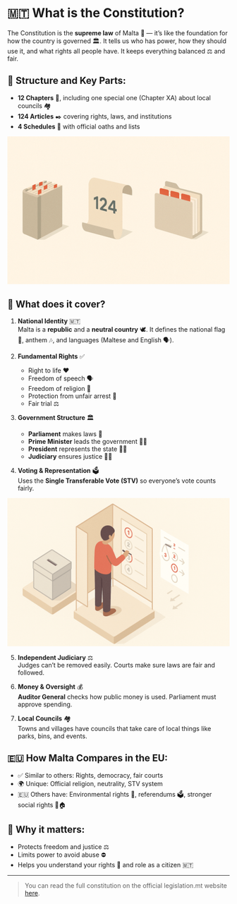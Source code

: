 # 🇲🇹 What is the Constitution?

The Constitution is the **supreme law** of Malta 📜 — it’s like the foundation for how the country is governed 🏛️. It tells us who has power, how they should use it, and what rights all people have. It keeps everything balanced ⚖️ and fair.

## 🧩 Structure and Key Parts:

- **12 Chapters** 📘, including one special one (Chapter XA) about local councils 🏘️
- **124 Articles** ✒️ covering rights, laws, and institutions
- **4 Schedules** 📄 with official oaths and lists

![Scroll Articles Illustration](../../images/scroll-articles.png)

## 📖 What does it cover?

1. **National Identity** 🇲🇹  
   Malta is a **republic** and a **neutral country** 🕊️. It defines the national flag 🚩, anthem 🎶, and languages (Maltese and English 🗣️).

2. **Fundamental Rights** ✅

   - Right to life ❤️
   - Freedom of speech 🗣️
   - Freedom of religion 🙏
   - Protection from unfair arrest 🚫
   - Fair trial ⚖️

3. **Government Structure** 🏛️

   - **Parliament** makes laws 📜
   - **Prime Minister** leads the government 👨‍💼
   - **President** represents the state 👩‍⚖️
   - **Judiciary** ensures justice 🧑‍⚖️

4. **Voting & Representation** 🗳️  
   Uses the **Single Transferable Vote (STV)** so everyone’s vote counts fairly.

![Single Transferable Vote Illustration](../../images/single-transferable-vote.png)

5. **Independent Judiciary** ⚖️  
   Judges can’t be removed easily. Courts make sure laws are fair and followed.

6. **Money & Oversight** 💰  
   **Auditor General** checks how public money is used. Parliament must approve spending.

7. **Local Councils** 🏘️  
   Towns and villages have councils that take care of local things like parks, bins, and events.

## 🇪🇺 How Malta Compares in the EU:

- ✅ Similar to others: Rights, democracy, fair courts
- 🌍 Unique: Official religion, neutrality, STV system
- 🇪🇺 Others have: Environmental rights 🌿, referendums 🗳️, stronger social rights 🏥🏠

## 💬 Why it matters:

- Protects freedom and justice ⚖️
- Limits power to avoid abuse ⛔
- Helps you understand your rights 🧠 and role as a citizen 🇲🇹

---

> You can read the full constitution on the official legislation.mt website [here](https://legislation.mt/eli/const/eng).
